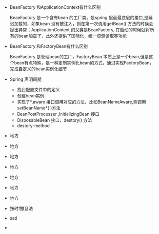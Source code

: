 - BeanFactory 和ApplicationContext有什么区别

  BeanFactory 是一个含有bean 的工厂类，是spring 里面最底层的接口,是延迟加载的，如果bean 没有被注入，则在第一次调用getBean() 方法的时候会抛出异常；ApplicationContext 的父类是BeanFactory, 在启动的时候就将所有的bean加载了，此外还提供了国际化，统一资源读取等功能

- BeanFactory 和FactoryBean有什么区别

  BeanFactory 是管理bean的工厂，FactoryBean 本质上是一个bean,但是这个bean有点特殊，是一种定制实例化bean的方式，通过实现FactoryBean，完成自定义的bean实例化细节

- Spring 声明周期

  - 找到配置文件中的定义
  - 创建bean实例
  - 实现了*.aware 接口调用对应的方法，比如BeanNameAware,则调用setBeanName*( )方法
  - BeanPostProcesser ,InitializingBean 接口
  - DisposableBean 接口，destory() 方法
  - destory-method 

- 地方

- 地方

- 地方

- 地方

- 地方

- 地方

- 地方

- 按时f撒旦法

- sad

- 